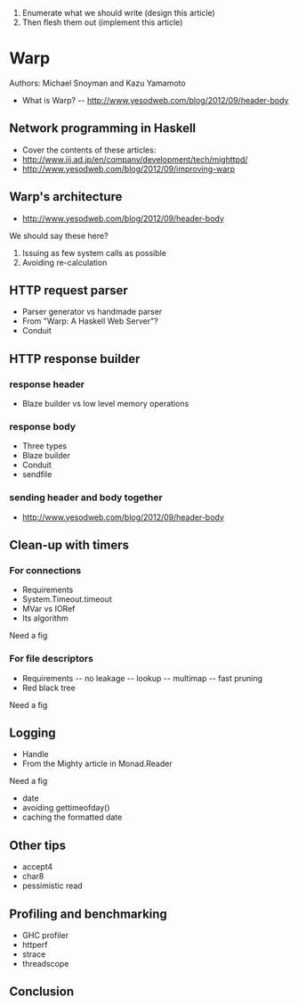 1. Enumerate what we should write (design this article)
2. Then flesh them out (implement this article)

# Warp

Authors: Michael Snoyman and Kazu Yamamoto

- What is Warp?
-- http://www.yesodweb.com/blog/2012/09/header-body

## Network programming in Haskell

- Cover the contents of these articles:
- http://www.iij.ad.jp/en/company/development/tech/mighttpd/
- http://www.yesodweb.com/blog/2012/09/improving-warp

## Warp's architecture

- http://www.yesodweb.com/blog/2012/09/header-body

We should say these here?

1. Issuing as few system calls as possible
2. Avoiding re-calculation

## HTTP request parser

- Parser generator vs handmade parser
- From "Warp: A Haskell Web Server"?
- Conduit

## HTTP response builder

### response header

- Blaze builder vs low level memory operations

### response body

- Three types
- Blaze builder
- Conduit
- sendfile

### sending header and body together

- http://www.yesodweb.com/blog/2012/09/header-body

## Clean-up with timers

### For connections

- Requirements
- System.Timeout.timeout
- MVar vs IORef
- Its algorithm

Need a fig

### For file descriptors

- Requirements
-- no leakage
-- lookup
-- multimap
-- fast pruning
- Red black tree

Need a fig

## Logging

- Handle
- From the Mighty article in Monad.Reader

Need a fig

- date
- avoiding gettimeofday()
- caching the formatted date

## Other tips

- accept4
- char8
- pessimistic read

## Profiling and benchmarking

- GHC profiler
- httperf
- strace
- threadscope

## Conclusion
